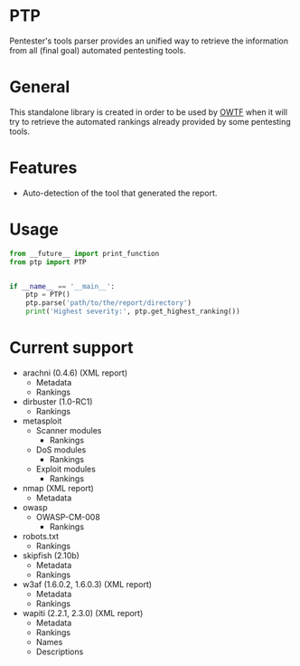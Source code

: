 # PTP

Pentester's tools parser provides an unified way to retrieve the information
from all (final goal) automated pentesting tools.

# General

This standalone library is created in order to be used by
[OWTF](https://github.com/owtf) when it will try to retrieve the automated
rankings already provided by some pentesting tools.

# Features

+ Auto-detection of the tool that generated the report.

# Usage

```python
from __future__ import print_function
from ptp import PTP


if __name__ == '__main__':
    ptp = PTP()
    ptp.parse('path/to/the/report/directory')
    print('Highest severity:', ptp.get_highest_ranking())
```

# Current support

+ arachni (0.4.6) (XML report)
    + Metadata
    + Rankings
+ dirbuster (1.0-RC1)
    + Rankings
+ metasploit
    + Scanner modules
        + Rankings
    + DoS modules
        + Rankings
    + Exploit modules
        + Rankings
+ nmap (XML report)
    + Metadata
+ owasp
    + OWASP-CM-008
        + Rankings
+ robots.txt
    + Rankings
+ skipfish (2.10b)
    + Metadata
    + Rankings
+ w3af (1.6.0.2, 1.6.0.3) (XML report)
    + Metadata
    + Rankings
+ wapiti (2.2.1, 2.3.0) (XML report)
    + Metadata
    + Rankings
    + Names
    + Descriptions
